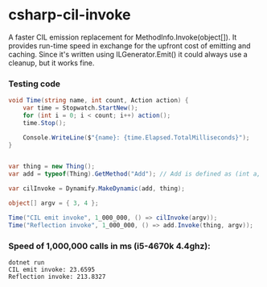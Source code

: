 # csharp-cil-invoke
A faster CIL emission replacement for MethodInfo.Invoke(object[]). It provides run-time speed in exchange for the upfront cost of emitting and caching. Since it's written using ILGenerator.Emit() it could always use a cleanup, but it works fine.

### Testing code
```csharp
void Time(string name, int count, Action action) {
    var time = Stopwatch.StartNew();
    for (int i = 0; i < count; i++) action();
    time.Stop();

    Console.WriteLine($"{name}: {time.Elapsed.TotalMilliseconds}");
}


var thing = new Thing();
var add = typeof(Thing).GetMethod("Add"); // Add is defined as (int a, int b) => a + b           

var cilInvoke = Dynamify.MakeDynamic(add, thing);

object[] argv = { 3, 4 };

Time("CIL emit invoke", 1_000_000, () => cilInvoke(argv));
Time("Reflection invoke", 1_000_000, () => add.Invoke(thing, argv));
```

### Speed of 1,000,000 calls in ms (i5-4670k 4.4ghz):
```
dotnet run
CIL emit invoke: 23.6595
Reflection invoke: 213.8327
```
